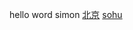 hello word  simon
<a href="http://github.com/Yiluohepan/beijing.html">北京</a>
<a href="http://www.sohu.com">sohu</a>
